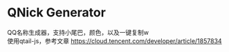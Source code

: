 # QNick Generator
QQ名称生成器，支持小尾巴，颜色，以及一键复制w  
使用qtail-js，参考文章 https://cloud.tencent.com/developer/article/1857834
